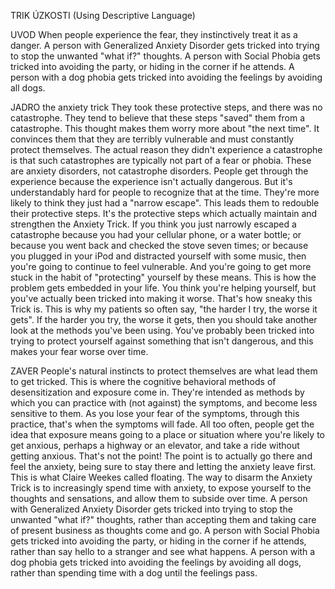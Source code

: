 TRIK ÚZKOSTI (Using Descriptive Language)

UVOD
When people experience the fear, they instinctively treat it as a danger.
A person with Generalized Anxiety Disorder gets tricked into trying to stop the unwanted "what if?" thoughts.
A person with Social Phobia gets tricked into avoiding the party, or hiding in the corner if he attends.
A person with a dog phobia gets tricked into avoiding the feelings by avoiding all dogs.

JADRO
the anxiety trick
They took these protective steps, and there was no catastrophe. They tend to believe that these steps "saved" them from a catastrophe. This thought makes them worry more about "the next time". It convinces them that they are terribly vulnerable and must constantly protect themselves.
The actual reason they didn't experience a catastrophe is that such catastrophes are typically not part of a fear or phobia. These are anxiety disorders, not catastrophe disorders. People get through the experience because the experience isn't actually dangerous. But it's understandably hard for people to recognize that at the time. They're more likely to think they just had a "narrow escape". This leads them to redouble their protective steps.
It's the protective steps which actually maintain and strengthen the Anxiety Trick. If you think you just narrowly escaped a catastrophe because you had your cellular phone, or a water bottle; or because you went back and checked the stove seven times; or because you plugged in your iPod and distracted yourself with some music, then you're going to continue to feel vulnerable. And you're going to get more stuck in the habit of "protecting" yourself by these means.
This is how the problem gets embedded in your life. You think you're helping yourself, but you've actually been tricked into making it worse. That's how sneaky this Trick is.
This is why my patients so often say, "the harder I try, the worse it gets". If the harder you try, the worse it gets, then you should take another look at the methods you've been using. You've probably been tricked into trying to protect yourself against something that isn't dangerous, and this makes your fear worse over time.

ZAVER
People's natural instincts to protect themselves are what lead them to get tricked.
This is where the cognitive behavioral methods of desensitization and exposure come in. They're intended as methods by which you can practice with (not against) the symptoms, and become less sensitive to them. As you lose your fear of the symptoms, through this practice, that's when the symptoms will fade.
All too often, people get the idea that exposure means going to a place or situation where you're likely to get anxious, perhaps a highway or an elevator, and take a ride without getting anxious. That's not the point! The point is to actually go there and feel the anxiety, being sure to stay there and letting the anxiety leave first. This is what Claire Weekes called floating.
The way to disarm the Anxiety Trick is to increasingly spend time with anxiety, to expose yourself to the thoughts and sensations, and allow them to subside over time.
A person with Generalized Anxiety Disorder gets tricked into trying to stop the unwanted "what if?" thoughts, rather than accepting them and taking care of present business as thoughts come and go.
A person with Social Phobia gets tricked into avoiding the party, or hiding in the corner if he attends, rather than say hello to a stranger and see what happens.
A person with a dog phobia gets tricked into avoiding the feelings by avoiding all dogs, rather than spending time with a dog until the feelings pass.